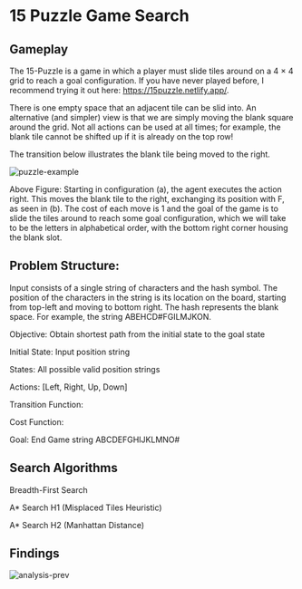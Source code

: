 # 15 Puzzle Game Search

## Gameplay
The 15-Puzzle is a game in which a player must slide tiles around on a 4 × 4 grid to reach a goal configuration. If you have never played before, I recommend trying it out here: https://15puzzle.netlify.app/.

There is one empty space that an adjacent tile can be slid into. An alternative (and simpler) view is that we are simply moving the blank square around the grid. Not all actions can be used at all times; for example, the blank tile cannot be shifted up if it is already on the top row!

The transition below illustrates the blank tile being moved to the right.


![puzzle-example](https://github.com/Lindelani-3/15puzzleSearch/assets/99859713/4b6963ed-11bb-4b2d-8a39-d0667de6e469)


Above Figure: Starting in configuration (a), the agent executes the action right. This moves the blank tile to the right, exchanging its position with F, as seen in (b).
The cost of each move is 1 and the goal of the game is to slide the tiles around to reach some goal configuration, which we will take to be the letters in alphabetical order, with the bottom right corner housing the blank slot.


## Problem Structure:
Input consists of a single string of characters and the hash symbol. The position of the characters in the string is its location on the board, starting from top-left and moving to bottom right. The hash represents the blank space. For example, the string ABEHCD#FGILMJKON.

  Objective: Obtain shortest path from the initial state to the goal state
  
  Initial State: Input position string
  
  States: All possible valid position strings
  
  Actions: [Left, Right, Up, Down]
  
  Transition Function:
  
  Cost Function:
  
  Goal: End Game string ABCDEFGHIJKLMNO#


## Search Algorithms
  
  Breadth-First Search
  
  A* Search H1 (Misplaced Tiles Heuristic)
  
  A* Search H2 (Manhattan Distance)

## Findings

![analysis-prev](https://github.com/Lindelani-3/15puzzleSearch/assets/99859713/28a3866c-4e58-4794-aed3-4a86bef80b73)
